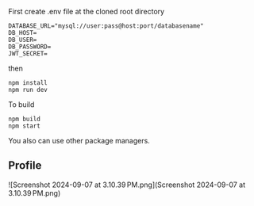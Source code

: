 First create .env file at the cloned root directory
```
DATABASE_URL="mysql://user:pass@host:port/databasename"
DB_HOST=
DB_USER=
DB_PASSWORD=
JWT_SECRET=
```

then 

```
npm install
npm run dev
```

To build
```
npm build
npm start
```

You also can use other package managers.

## Profile

![Screenshot 2024-09-07 at 3.10.39 PM.png](Screenshot 2024-09-07 at 3.10.39 PM.png)